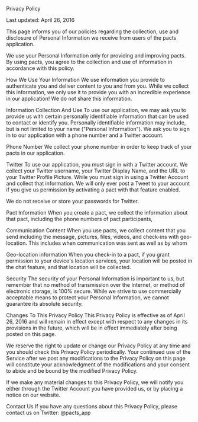 Privacy Policy

Last updated: April 26, 2016

This page informs you of our policies regarding the collection, use and disclosure of
Personal Information we receive from users of the pacts application.

We use your Personal Information only for providing and improving pacts. By using pacts, you
agree to the collection and use of information in accordance with this policy.  

How We Use Your Information
We use information you provide to authenticate you and deliver content to you and from you.  While we collect this information, we only use it to provide you with an incredible experience in our application!  We do not share this information.

Information Collection And Use
To use our application, we may ask you to provide us with certain personally identifiable information
that can be used to contact or identify you. Personally identifiable information may include, but is not
limited to your name ("Personal Information").  We ask you to sign in to our application with a phone number and a Twitter account.

Phone Number
We collect your phone number in order to keep track of your pacts in our application.

Twitter
To use our application, you must sign in with a Twitter account.  We collect your Twitter username, your Twitter Display Name, and the URL to your Twitter Profile Picture.  While you must sign in using a Twitter Account and collect that information.  We will only ever post a Tweet to your account if you give us permission by activating a pact with that feature enabled.

We do not receive or store your passwords for Twitter.

Pact Information
When you create a pact, we collect the information about that pact, including the phone numbers of pact participants, 

Communication Content
When you use pacts, we collect content that you send including the message, pictures, files, videos, and check-ins with geo-location.  This includes when communication was sent as well as by whom

Geo-location information
When you check-in to a pact, if you grant permission to your device's location services, your location will be posted in the chat feature, and that location will be collected.

Security
The security of your Personal Information is important to us, but remember that no method of
transmission over the Internet, or method of electronic storage, is 100% secure. While we strive to
use commercially acceptable means to protect your Personal Information, we cannot guarantee its
absolute security.

Changes To This Privacy Policy
This Privacy Policy is effective as of April 26, 2016 and will remain in effect except with respect to any
changes in its provisions in the future, which will be in effect immediately after being posted on this
page.

We reserve the right to update or change our Privacy Policy at any time and you should check this
Privacy Policy periodically. Your continued use of the Service after we post any modifications to the
Privacy Policy on this page will constitute your acknowledgment of the modifications and your
consent to abide and be bound by the modified Privacy Policy.

If we make any material changes to this Privacy Policy, we will notify you either through the Twitter Account you have provided us, or by placing a notice on our website.

Contact Us
If you have any questions about this Privacy Policy, please contact us on Twitter: @pacts_app